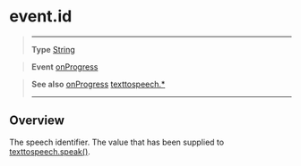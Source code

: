 # event.id

> --------------------- ------------------------------------------------------------------------------------------
> __Type__              [String](https://docs.coronalabs.com/api/type/String.html)

> __Event__             [onProgress](/plugin/texttospeech/event/onProgress/index.md)

> __See also__          [onProgress](/plugin/texttospeech/event/onProgress/index.md)
>						[texttospeech.*](/plugin/texttospeech/index.md)
> --------------------- ------------------------------------------------------------------------------------------

## Overview

The speech identifier. The value that has been supplied to [texttospeech.speak()](/plugin/texttospeech/speak.md).